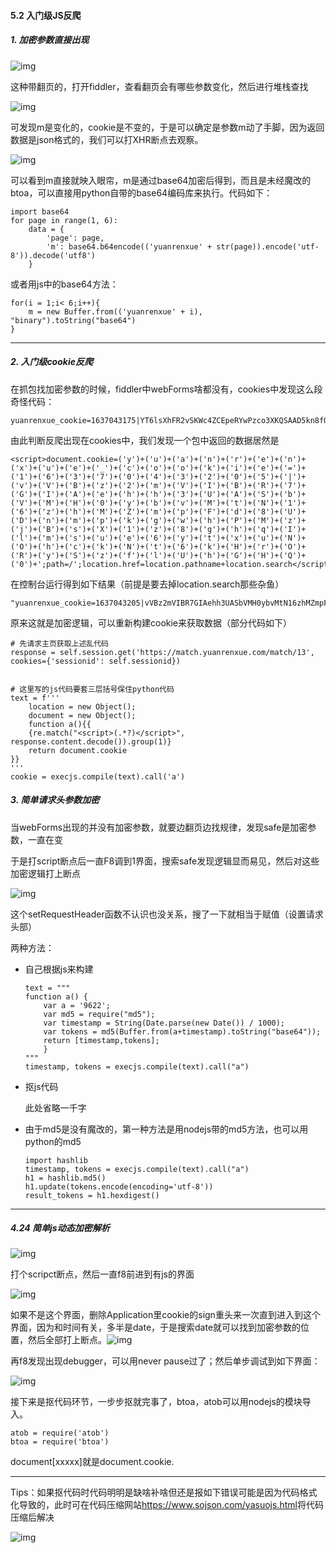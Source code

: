 #### 5.2 入门级JS反爬

##### 1. 加密参数直接出现

 ![img](https://dosrui.oss-cn-guangzhou.aliyuncs.com/img/4.21.png)

这种带翻页的，打开fiddler，查看翻页会有哪些参数变化，然后进行堆栈查找

![img](https://dosrui.oss-cn-guangzhou.aliyuncs.com/img/4.21-1.png)

可发现m是变化的，cookie是不变的，于是可以确定是参数m动了手脚，因为返回数据是json格式的，我们可以打XHR断点去观察。

![img](https://dosrui.oss-cn-guangzhou.aliyuncs.com/img/4.21-2.png)

可以看到m直接就映入眼帘，m是通过base64加密后得到，而且是未经魔改的btoa，可以直接用python自带的base64编码库来执行。代码如下：

```
import base64
for page in range(1, 6):
    data = {
        'page': page,
        'm': base64.b64encode(('yuanrenxue' + str(page)).encode('utf-8')).decode('utf8')
    }
```

或者用js中的base64方法：

```
for(i = 1;i< 6;i++){
    m = new Buffer.from(('yuanrenxue' + i), "binary").toString("base64")
}
```

-----

##### 2. 入门级cookie反爬

在抓包找加密参数的时候，fiddler中webForms啥都没有，cookies中发现这么段奇怪代码：

```
yuanrenxue_cookie=1637043175|YT6lsXhFR2vSKWc4ZCEpeRYwPzco3XKQSAAD5kn8fQuQpE0CPhyjRlBqS7qzuTIbZc6IiTv9IUqK4cCbGiNGCoZInCtnVtQD3MRwJVULGAsguM702mqPskkoWxHQ8fOktadPXtjlXSFcvJMANNCl7S3sGpPG2JxJptbr3tM9DwoEk
```

由此判断反爬出现在cookies中，我们发现一个包中返回的数据居然是

```
<script>document.cookie=('y')+('u')+('a')+('n')+('r')+('e')+('n')+('x')+('u')+('e')+('_')+('c')+('o')+('o')+('k')+('i')+('e')+('=')+('1')+('6')+('3')+('7')+('0')+('4')+('3')+('2')+('0')+('5')+('|')+('v')+('V')+('B')+('z')+('2')+('m')+('V')+('I')+('B')+('R')+('7')+('G')+('I')+('A')+('e')+('h')+('h')+('3')+('U')+('A')+('S')+('b')+('V')+('M')+('H')+('0')+('y')+('b')+('v')+('M')+('t')+('N')+('1')+('6')+('z')+('h')+('M')+('Z')+('m')+('p')+('F')+('d')+('8')+('U')+('D')+('n')+('m')+('p')+('k')+('g')+('w')+('h')+('P')+('M')+('z')+('j')+('B')+('s')+('X')+('1')+('z')+('8')+('g')+('h')+('q')+('I')+('l')+('m')+('s')+('u')+('e')+('6')+('y')+('t')+('x')+('u')+('N')+('O')+('h')+('c')+('k')+('N')+('t')+('6')+('k')+('H')+('r')+('O')+('R')+('y')+('S')+('z')+('f')+('l')+('U')+('h')+('G')+('H')+('Q')+('0')+';path=/';location.href=location.pathname+location.search</script>
```

在控制台运行得到如下结果（前提是要去掉location.search那些杂鱼）

```
"yuanrenxue_cookie=1637043205|vVBz2mVIBR7GIAehh3UASbVMH0ybvMtN16zhMZmpFd8UDnmpkgwhPMzjBsX1z8ghqIlmsue6ytxuNOhckNt6kHrORySzflUhGHQ0;path=/"
```

原来这就是加密逻辑，可以重新构建cookie来获取数据（部分代码如下）

```
# 先请求主页获取上述乱代码
response = self.session.get('https://match.yuanrenxue.com/match/13', cookies={'sessionid': self.sessionid})


# 这里写的js代码要套三层括号保住python代码
text = f'''
    location = new Object();
    document = new Object();
    function a(){{
    {re.match("<script>(.*?)</script>", response.content.decode()).group(1)}
    return document.cookie 
}}
'''
cookie = execjs.compile(text).call('a')      
```

##### 3. 简单请求头参数加密

当webForms出现的并没有加密参数，就要边翻页边找规律，发现safe是加密参数，一直在变

于是打script断点后一直F8调到1界面，搜索safe发现逻辑显而易见，然后对这些加密逻辑打上断点

![img](https://dosrui.oss-cn-guangzhou.aliyuncs.com/img/4.23.png)

这个setRequestHeader函数不认识也没关系，搜了一下就相当于赋值（设置请求头部）

两种方法：

- 自己根据js来构建

  ```
  text = """
  function a() {
      var a = '9622';
      var md5 = require("md5");
      var timestamp = String(Date.parse(new Date()) / 1000);
      var tokens = md5(Buffer.from(a+timestamp).toString("base64"));
      return [timestamp,tokens];
      }
  """
  timestamp, tokens = execjs.compile(text).call("a")
  ```

- 抠js代码

  此处省略一千字

- 由于md5是没有魔改的，第一种方法是用nodejs带的md5方法，也可以用python的md5

  ```
  import hashlib
  timestamp, tokens = execjs.compile(text).call("a")
  h1 = hashlib.md5()
  h1.update(tokens.encode(encoding='utf-8'))
  result_tokens = h1.hexdigest()
  ```

----



##### 4.24 简单js动态加密解析

![img](https://github.com/Dosrui78/Blog-Images/blob/master/4.24.png?raw=true)

打个scripct断点，然后一直f8前进到有js的界面

![img](https://dosrui.oss-cn-guangzhou.aliyuncs.com/img/4.24-1.png)

如果不是这个界面，删除Application里cookie的sign重头来一次直到进入到这个界面，因为和时间有关，多半是date，于是搜索date就可以找到加密参数的位置，然后全部打上断点。![img](https://dosrui.oss-cn-guangzhou.aliyuncs.com/img/4.24-2.png)

再f8发现出现debugger，可以用never pause过了；然后单步调试到如下界面：

![img](https://dosrui.oss-cn-guangzhou.aliyuncs.com/img/4.24-3.png)

接下来是抠代码环节，一步步抠就完事了，btoa，atob可以用nodejs的模块导入。

```
atob = require('atob')
btoa = require('btoa')
```

document[xxxxx]就是document.cookie.

-----------

Tips：如果抠代码时代码明明是缺啥补啥但还是报如下错误可能是因为代码格式化导致的，此时可在代码压缩网站<https://www.sojson.com/yasuojs.html>将代码压缩后解决

![img](https://dosrui.oss-cn-guangzhou.aliyuncs.com/img/4.24-4.jpg)
